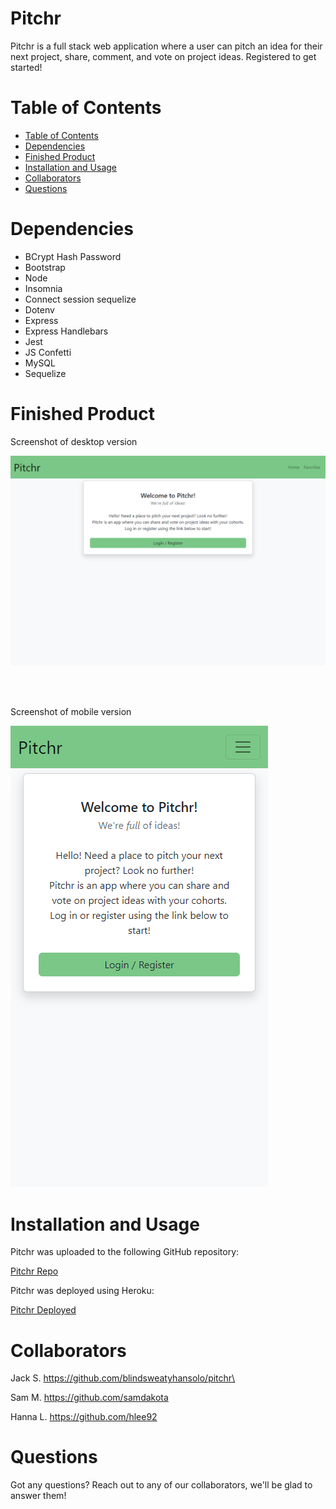 # Pitchr
Pitchr is a full stack web application where a user can pitch an idea for their next project, share, comment, and vote on project ideas. Registered to get started! 


# Table of Contents 
- [Table of Contents](#table-of-contents)
- [Dependencies](#dependencies)
- [Finished Product](#finished-product)
- [Installation and Usage](#installation-and-usage)
- [Collaborators](#collaborators)
- [Questions](#questions)


# Dependencies
- BCrypt Hash Password
- Bootstrap
- Node
- Insomnia
- Connect session sequelize
- Dotenv
- Express
- Express Handlebars
- Jest
- JS Confetti
- MySQL
- Sequelize



# Finished Product
Screenshot of desktop version

![Screenshot of desktop version](./assets/fast-plateau-30072.herokuapp.com_%20(1).png)

<br></br>

Screenshot of mobile version

![Screenshot of mobile version](./assets/fast-plateau-30072.herokuapp.com_.png)


# Installation and Usage
Pitchr was uploaded to the following GitHub repository:

[Pitchr Repo](https://github.com/blindsweatyhansolo/pitchr)


Pitchr was deployed using Heroku:

[Pitchr Deployed](https://fast-plateau-30072.herokuapp.com/)

# Collaborators
Jack S. https://github.com/blindsweatyhansolo/pitchr\

Sam M.  https://github.com/samdakota

Hanna L. https://github.com/hlee92


# Questions
Got any questions? Reach out to any of our collaborators, we'll be glad to answer them!





